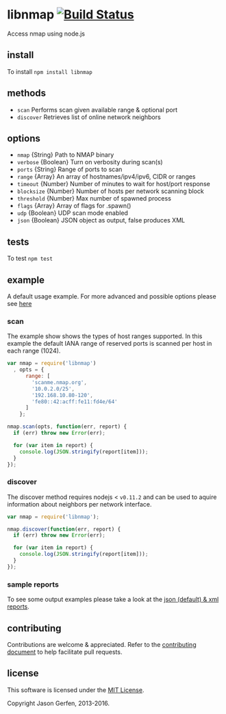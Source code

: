 # libnmap [![Build Status](https://travis-ci.org/jas-/node-libnmap.png?branch=v0.2.24)](https://travis-ci.org/jas-/node-libnmap)

Access nmap using node.js

## install ##

To install `npm install libnmap`

## methods ##

* `scan`      Performs scan given available range & optional port
* `discover`  Retrieves list of online network neighbors

## options ##

* `nmap`      {String}    Path to NMAP binary
* `verbose`   {Boolean}   Turn on verbosity during scan(s)
* `ports`     {String}    Range of ports to scan
* `range`     {Array}     An array of hostnames/ipv4/ipv6, CIDR or ranges
* `timeout`   {Number}    Number of minutes to wait for host/port response
* `blocksize` {Number}    Number of hosts per network scanning block
* `threshold` {Number}    Max number of  spawned process
* `flags`     {Array}     Array of flags for .spawn()
* `udp`       {Boolean}   UDP scan mode enabled
* `json`      {Boolean}   JSON object as output, false produces XML

## tests ##

To test `npm test`

## example ##

A default usage example. For more advanced and possible options please
see [here](https://gist.github.com/jas-/eae6b0c6e82a4e072b97)

### scan ###

The example show shows the types of host ranges supported. In this example the
default IANA range of reserved ports is scanned per host in each range (1024).

```javascript
var nmap = require('libnmap')
  , opts = {
      range: [
        'scanme.nmap.org',
        '10.0.2.0/25',
        '192.168.10.80-120',
        'fe80::42:acff:fe11:fd4e/64'
      ]
    };

nmap.scan(opts, function(err, report) {
  if (err) throw new Error(err);

  for (var item in report) {
    console.log(JSON.stringify(report[item]));
  }
});
```

### discover ###

The discover method requires nodejs < `v0.11.2` and can be used to aquire
information about neighbors per network interface.

```javascript
var nmap = require('libnmap');

nmap.discover(function(err, report) {
  if (err) throw new Error(err);

  for (var item in report) {
    console.log(JSON.stringify(report[item]));
  }
});
```

### sample reports ###

To see some output examples please take a look at the [json (default) & xml reports](https://gist.github.com/jas-/23e2a32110562388bef5).

## contributing ##

Contributions are welcome & appreciated. Refer to the [contributing document](https://github.com/jas-/node-libnmap/blob/master/CONTRIBUTING.md)
to help facilitate pull requests.

## license ##

This software is licensed under the [MIT License](https://github.com/jas-/node-libnmap/blob/master/LICENSE).

Copyright Jason Gerfen, 2013-2016.
